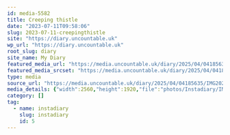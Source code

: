 ```yaml
---
id: media-5582
title: Creeping thistle
date: "2023-07-11T09:58:06"
slug: 2023-07-11-creepingthistle
site: "https://diary.uncountable.uk"
wp_url: "https://diary.uncountable.uk"
root_slug: diary
site_name: My Diary
featured_media_url: "https://media.uncountable.uk/diary/2025/04/04185635/IMG20230711105806-scaled.webp"
featured_media_srcset: "https://media.uncountable.uk/diary/2025/04/04185635/IMG20230711105806-300x225.webp 300w, https://media.uncountable.uk/diary/2025/04/04185635/IMG20230711105806-1024x768.webp 1024w, https://media.uncountable.uk/diary/2025/04/04185635/IMG20230711105806-150x150.webp 150w, https://media.uncountable.uk/diary/2025/04/04185635/IMG20230711105806-640x480.webp 640w, https://media.uncountable.uk/diary/2025/04/04185635/IMG20230711105806-scaled.webp 2560w"
type: media
source_url: "https://media.uncountable.uk/diary/2025/04/04185635/IMG20230711105806-scaled.webp"
media_details: {"width":2560,"height":1920,"file":"photos/Instadiary/IMG20230711105806-scaled.webp","filesize":294848,"sizes":{"medium":{"file":"IMG20230711105806-300x225.webp","width":300,"height":225,"filesize":26600,"mime_type":"image/webp","source_url":"https://media.uncountable.uk/diary/2025/04/04185635/IMG20230711105806-300x225.webp"},"large":{"file":"IMG20230711105806-1024x768.webp","width":1024,"height":768,"filesize":113928,"mime_type":"image/webp","source_url":"https://media.uncountable.uk/diary/2025/04/04185635/IMG20230711105806-1024x768.webp"},"thumbnail":{"file":"IMG20230711105806-150x150.webp","width":150,"height":150,"filesize":10698,"mime_type":"image/webp","source_url":"https://media.uncountable.uk/diary/2025/04/04185635/IMG20230711105806-150x150.webp"},"mobwidth":{"file":"IMG20230711105806-640x480.webp","width":640,"height":480,"filesize":68372,"mime_type":"image/webp","source_url":"https://media.uncountable.uk/diary/2025/04/04185635/IMG20230711105806-640x480.webp"},"full":{"file":"IMG20230711105806-scaled.webp","width":2560,"height":1920,"mime_type":"image/webp","source_url":"https://media.uncountable.uk/diary/2025/04/04185635/IMG20230711105806-scaled.webp"}},"image_meta":{"aperture":"0","credit":"","camera":"","caption":"","created_timestamp":"0","copyright":"","focal_length":"0","iso":"0","shutter_speed":"0","title":"","orientation":"0","keywords":[]},"original_image":"IMG20230711105806.webp"}
category: []
tag:
  - name: instadiary
    slug: instadiary
    id: 5
---
```



